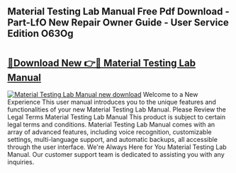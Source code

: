 ## Material Testing Lab Manual Free Pdf Download - Part-LfO New Repair Owner Guide - User Service Edition O63Og

# <h2><a href="http://bc47715.oget.top/?id=Material+Testing+Lab+Manual">🔗Download New 👉🔴 Material Testing Lab Manual</a></h2>

[![Material Testing Lab Manual new download](https://i.imgur.com/5g1atiW.png)](http://bc47715.oget.top/?id=Material+Testing+Lab+Manual)
Welcome to a New Experience This user manual introduces you to the unique features and functionalities of your new Material Testing Lab Manual. Please Review the Legal Terms Material Testing Lab Manual This product is subject to certain legal terms and conditions. Material Testing Lab Manual comes with an array of advanced features, including voice recognition, customizable settings, multi-language support, and automatic backups, all accessible through the user interface. We're Always Here for You Material Testing Lab Manual. Our customer support team is dedicated to assisting you with any inquiries.
